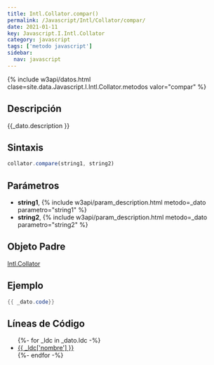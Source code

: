 ```yaml
---
title: Intl.Collator.compar()
permalink: /Javascript/Intl/Collator/compar/
date: 2021-01-11
key: Javascript.I.Intl.Collator
category: javascript
tags: ['metodo javascript']
sidebar: 
  nav: javascript
---
```


{% include w3api/datos.html clase=site.data.Javascript.I.Intl.Collator.metodos valor="compar" %}

## Descripción
{{_dato.description }}

## Sintaxis
~~~javascript
collator.compare(string1, string2)
~~~

## Parámetros
* **string1**,  {% include w3api/param_description.html metodo=_dato parametro="string1" %}
* **string2**,  {% include w3api/param_description.html metodo=_dato parametro="string2" %}

## Objeto Padre
[Intl.Collator](/Javascript/Intl/Collator/)

## Ejemplo
~~~java
{{ _dato.code}}
~~~

## Líneas de Código
<ul>
{%- for _ldc in _dato.ldc -%}
   <li>
       <a href="{{_ldc['url'] }}">{{ _ldc['nombre'] }}</a>
   </li>
{%- endfor -%}
</ul>

